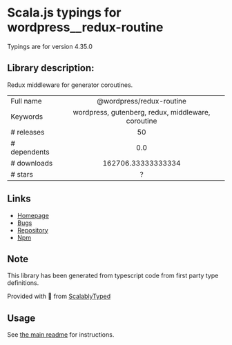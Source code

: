 
# Scala.js typings for wordpress__redux-routine

Typings are for version 4.35.0

## Library description:
Redux middleware for generator coroutines.

|                    |                 |
| ------------------ | :-------------: |
| Full name          | @wordpress/redux-routine |
| Keywords           | wordpress, gutenberg, redux, middleware, coroutine |
| # releases         | 50 |
| # dependents       | 0.0 |
| # downloads        | 162706.33333333334 |
| # stars            | ? |

## Links
- [Homepage](https://github.com/WordPress/gutenberg/tree/HEAD/packages/redux-routine/README.md)
- [Bugs](https://github.com/WordPress/gutenberg/issues)
- [Repository](https://github.com/WordPress/gutenberg)
- [Npm](https://www.npmjs.com/package/%40wordpress%2Fredux-routine)
    


## Note
This library has been generated from typescript code from first party type definitions.

Provided with :purple_heart: from [ScalablyTyped](https://github.com/oyvindberg/ScalablyTyped)

## Usage
See [the main readme](../../readme.md) for instructions.


